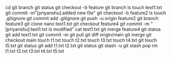 cd 
git branch
git status
git checkout -b feature
git branch
ls
touch text1.txt
git commit -m"[priyanshu]:added new file"
git checkout -b feature2
ls
touch .gitignore
git commit add .gitignore
git push -u origin feature2
git branch feature3
git clone
nano text1.txt
git checkout feature4
git commit -m "[priyanshu]:text1.txt is modified"
cat text1.txt
git merge feature4
git status
git add text1.txt
git commit -m
git pull
git diff origin/main
git merge
git checkout main
touch t1.txt
touch t2.txt
touch t3.txt
touch t4.txt
git touch t5.txt
git status
git add t1.txt t2.txt
git status
git stash -u
git stash pop
rm t1.txt t2.txt t3.txt t4.txt t5.txt
